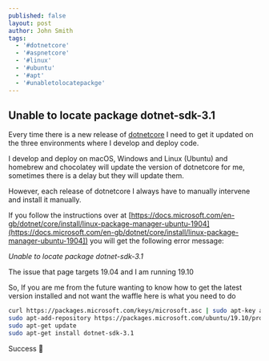 ```yaml
---
published: false
layout: post
author: John Smith
tags:
  - '#dotnetcore'
  - '#aspnetcore'
  - '#linux'
  - '#ubuntu'
  - '#apt'
  - '#unabletolocatepackge'
---
```

## Unable to locate package dotnet-sdk-3.1

Every time there is a new release of [dotnetcore](https://dotnet.microsoft.com/download) I need to get it updated on the three environments where I develop and deploy code. 

I develop and deploy on macOS, Windows and Linux (Ubuntu) and homebrew and chocolatey will update the version of dotnetcore for me, sometimes there is a delay but they will update them.

However, each release of dotnetcore I always have to manually intervene and install it manually.

If you follow the instructions over at [https://docs.microsoft.com/en-gb/dotnet/core/install/linux-package-manager-ubuntu-1904](https://docs.microsoft.com/en-gb/dotnet/core/install/linux-package-manager-ubuntu-1904]) you will get the following error message:


*Unable to locate package dotnet-sdk-3.1*

The issue that page targets 19.04 and I am running 19.10

So, If you are me from the future wanting to know how to get the latest version installed and not want the waffle here is what you need to do 


```bash
curl https://packages.microsoft.com/keys/microsoft.asc | sudo apt-key add -
sudo apt-add-repository https://packages.microsoft.com/ubuntu/19.10/prod
sudo apt-get update
sudo apt-get install dotnet-sdk-3.1
```

Success 🎉
